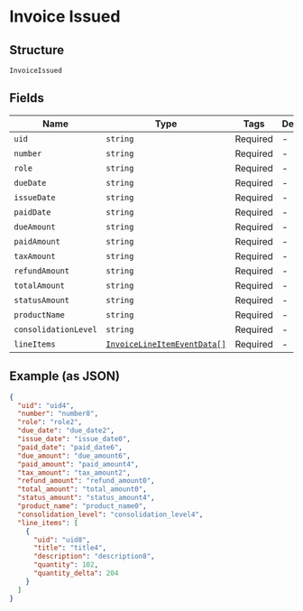 
# Invoice Issued

## Structure

`InvoiceIssued`

## Fields

| Name | Type | Tags | Description |
|  --- | --- | --- | --- |
| `uid` | `string` | Required | - |
| `number` | `string` | Required | - |
| `role` | `string` | Required | - |
| `dueDate` | `string` | Required | - |
| `issueDate` | `string` | Required | - |
| `paidDate` | `string` | Required | - |
| `dueAmount` | `string` | Required | - |
| `paidAmount` | `string` | Required | - |
| `taxAmount` | `string` | Required | - |
| `refundAmount` | `string` | Required | - |
| `totalAmount` | `string` | Required | - |
| `statusAmount` | `string` | Required | - |
| `productName` | `string` | Required | - |
| `consolidationLevel` | `string` | Required | - |
| `lineItems` | [`InvoiceLineItemEventData[]`](../../doc/models/invoice-line-item-event-data.md) | Required | - |

## Example (as JSON)

```json
{
  "uid": "uid4",
  "number": "number8",
  "role": "role2",
  "due_date": "due_date2",
  "issue_date": "issue_date0",
  "paid_date": "paid_date6",
  "due_amount": "due_amount6",
  "paid_amount": "paid_amount4",
  "tax_amount": "tax_amount2",
  "refund_amount": "refund_amount0",
  "total_amount": "total_amount0",
  "status_amount": "status_amount4",
  "product_name": "product_name0",
  "consolidation_level": "consolidation_level4",
  "line_items": [
    {
      "uid": "uid8",
      "title": "title4",
      "description": "description8",
      "quantity": 102,
      "quantity_delta": 204
    }
  ]
}
```

